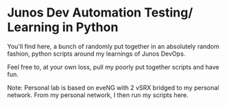 # Junos Dev Automation Testing/ Learning in Python

You'll find here, a bunch of randomly put together in an absolutely random fashion, python scripts around my learnings of Junos DevOps.

Feel free to, at your own loss, pull my poorly put together scripts and have fun.

Note: Personal lab is based on eveNG with 2 vSRX bridged to my personal network. From my personal network, I then run my scripts here.
